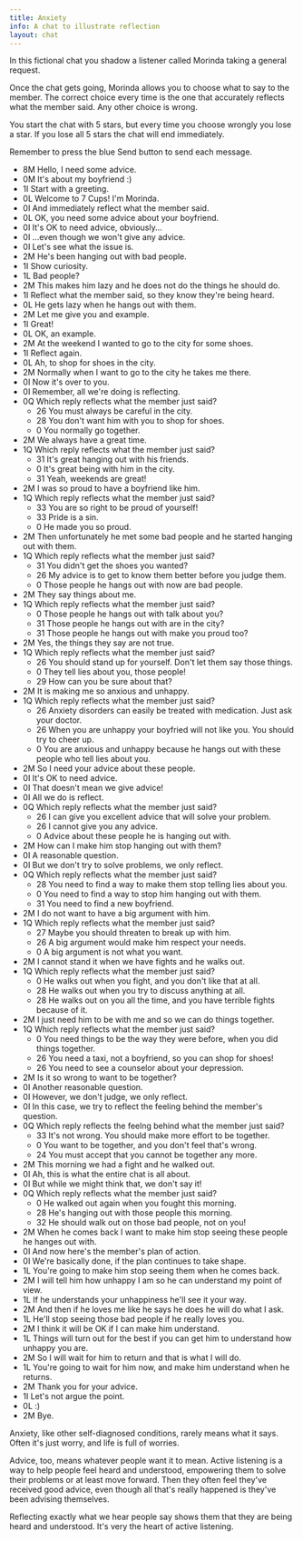 ```yaml
---
title: Anxiety
info: A chat to illustrate reflection
layout: chat
---
```

In this fictional chat you shadow a listener called Morinda taking a general request.

Once the chat gets going, Morinda allows you to choose what to say to the member. The correct choice every time is the one that accurately reflects what the member said. Any other choice is wrong.

You start the chat with 5 stars, but every time you choose wrongly you lose a star. If you lose all 5 stars the chat will end immediately.

Remember to press the blue Send button to send each message.

- 8M Hello, I need some advice.
- 0M It's about my boyfriend :)
- 1I Start with a greeting.
- 0L Welcome to 7 Cups! I'm Morinda.
- 0I And immediately reflect what the member said.
- 0L OK, you need some advice about your boyfriend.
- 0I It's OK to need advice, obviously...
- 0I ...even though we won't give any advice.
- 0I Let's see what the issue is.
- 2M He's been hanging out with bad people.
- 1I Show curiosity.
- 1L Bad people?
- 2M This makes him lazy and he does not do the things he should do.
- 1I Reflect what the member said, so they know they're being heard.
- 0L He gets lazy when he hangs out with them.
- 2M Let me give you and example.
- 1I Great!
- 0L OK, an example.
- 2M At the weekend I wanted to go to the city for some shoes.
- 1I Reflect again.
- 0L Ah, to shop for shoes in the city.
- 2M Normally when I want to go to the city he takes me there.
- 0I Now it's over to you.
- 0I Remember, all we're doing is reflecting.
- 0Q Which reply reflects what the member just said?
  - 26 You must always be careful in the city.
  - 28 You don't want him with you to shop for shoes.
  - 0 You normally go together.
- 2M We always have a great time.
- 1Q Which reply reflects what the member just said?
  - 31 It's great hanging out with his friends.
  - 0 It's great being with him in the city.
  - 31 Yeah, weekends are great!
- 2M I was so proud to have a boyfriend like him.
- 1Q Which reply reflects what the member just said?
  - 33 You are so right to be proud of yourself!
  - 33 Pride is a sin.
  - 0 He made you so proud.
- 2M Then unfortunately he met some bad people and he started hanging out with them.
- 1Q Which reply reflects what the member just said?
  - 31 You didn't get the shoes you wanted?
  - 26 My advice is to get to know them better before you judge them.
  - 0 Those people he hangs out with now are bad people.
- 2M They say things about me.
- 1Q Which reply reflects what the member just said?
  - 0 Those people he hangs out with talk about you?
  - 31 Those people he hangs out with are in the city?
  - 31 Those people he hangs out with make you proud too?
- 2M Yes, the things they say are not true.
- 1Q Which reply reflects what the member just said?
  - 26 You should stand up for yourself. Don't let them say those things.
  - 0 They tell lies about you, those people!
  - 29 How can you be sure about that?
- 2M It is making me so anxious and unhappy.
- 1Q Which reply reflects what the member just said?
  - 26 Anxiety disorders can easily be treated with medication. Just ask your doctor.
  - 26 When you are unhappy your boyfried will not like you. You should try to cheer up.
  - 0 You are anxious and unhappy because he hangs out with these people who tell lies about you.
- 2M So I need your advice about these people.
- 0I It's OK to need advice.
- 0I That doesn't mean we give advice!
- 0I All we do is reflect.
- 0Q Which reply reflects what the member just said?
  - 26 I can give you excellent advice that will solve your problem.
  - 26 I cannot give you any advice.
  - 0 Advice about these people he is hanging out with.
- 2M How can I make him stop hanging out with them?
- 0I A reasonable question.
- 0I But we don't try to solve problems, we only reflect.
- 0Q Which reply reflects what the member just said?
  - 28 You need to find a way to make them stop telling lies about you.
  - 0 You need to find a way to stop him hanging out with them.
  - 31 You need to find a new boyfriend.
- 2M I do not want to have a big argument with him.
- 1Q Which reply reflects what the member just said?
  - 27 Maybe you should threaten to break up with him.
  - 26 A big argument would make him respect your needs.
  - 0 A big argument is not what you want.
- 2M I cannot stand it when we have fights and he walks out.
- 1Q Which reply reflects what the member just said?
  - 0 He walks out when you fight, and you don't like that at all.
  - 28 He walks out when you try to discuss anything at all.
  - 28 He walks out on you all the time, and you have terrible fights because of it.
- 2M I just need him to be with me and so we can do things together.
- 1Q Which reply reflects what the member just said?
  - 0 You need things to be the way they were before, when you did things together.
  - 26 You need a taxi, not a boyfriend, so you can shop for shoes!
  - 26 You need to see a counselor about your depression.
- 2M Is it so wrong to want to be together?
- 0I Another reasonable question.
- 0I However, we don't judge, we only reflect.
- 0I In this case, we try to reflect the feeling behind the member's question.
- 0Q Which reply reflects the feelng behind what the member just said?
  - 33 It's not wrong. You should make more effort to be together.
  - 0 You want to be together, and you don't feel that's wrong.
  - 24 You must accept that you cannot be together any more.
- 2M This morning we had a fight and he walked out.
- 0I Ah, this is what the entire chat is all about.
- 0I But while we might think that, we don't say it!
- 0Q Which reply reflects what the member just said?
  - 0 He walked out again when you fought this morning.
  - 28 He's hanging out with those people this morning.
  - 32 He should walk out on those bad people, not on you!
- 2M When he comes back I want to make him stop seeing these people he hanges out with.
- 0I And now here's the member's plan of action.
- 0I We're basically done, if the plan continues to take shape.
- 1L You're going to make him stop seeing them when he comes back.
- 2M I will tell him how unhappy I am so he can understand my point of view.
- 1L If he understands your unhappiness he'll see it your way.
- 2M And then if he loves me like he says he does he will do what I ask.
- 1L He'll stop seeing those bad people if he really loves you.
- 2M I think it will be OK if I can make him understand.
- 1L Things will turn out for the best if you can get him to understand how unhappy you are.
- 2M So I will wait for him to return and that is what I will do.
- 1L You're going to wait for him now, and make him understand when he returns.
- 2M Thank you for your advice.
- 1I Let's not argue the point.
- 0L :)
- 2M Bye.

Anxiety, like other self-diagnosed conditions, rarely means what it says. Often it's just worry, and life is full of worries.

Advice, too, means whatever people want it to mean. Active listening is a way to help people feel heard and understood, empowering them to solve their problems or at least move forward. Then they often feel they've received good advice, even though all that's really happened is they've been advising themselves.

Reflecting exactly what we hear people say shows them that they are being heard and understood. It's very the heart of active listening.
